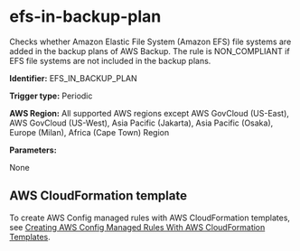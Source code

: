 # efs\-in\-backup\-plan<a name="efs-in-backup-plan"></a>

Checks whether Amazon Elastic File System \(Amazon EFS\) file systems are added in the backup plans of AWS Backup\. The rule is NON\_COMPLIANT if EFS file systems are not included in the backup plans\. 

**Identifier:** EFS\_IN\_BACKUP\_PLAN

**Trigger type:** Periodic

**AWS Region:** All supported AWS regions except AWS GovCloud \(US\-East\), AWS GovCloud \(US\-West\), Asia Pacific \(Jakarta\), Asia Pacific \(Osaka\), Europe \(Milan\), Africa \(Cape Town\) Region

**Parameters:**

None  

## AWS CloudFormation template<a name="w79aac11c32c17b9d255c15"></a>

To create AWS Config managed rules with AWS CloudFormation templates, see [Creating AWS Config Managed Rules With AWS CloudFormation Templates](aws-config-managed-rules-cloudformation-templates.md)\.